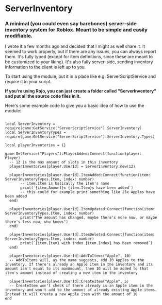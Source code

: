 # ServerInventory
### A minimal (you could even say barebones) server-side inventory system for Roblox. Meant to be simple and easily modifiable.
I wrote it a few months ago and decided that I might as well share it. It seemed to work properly, but if there are any issues, you can always report them.
It's fully typed (except for item definitions, since these are meant to be customized to your liking).
It's also fully server-side, sending inventory information to the client is left up to you.

To start using the module, put it in a place like e.g. ServerScriptService and require it in your script.

**If you're using Rojo, you can just create a folder called "ServerInventory" and put all the source code files in it.**

Here's some example code to give you a basic idea of how to use the module:

```luau

local ServerInventory = require(game:GetService("ServerScriptService").ServerInventory)
local ServerInventoryTypes = require(game:GetService("ServerScriptService").ServerInventory.Types)

local playerInventories = {}

game:GetService("Players").PlayerAdded:Connect(function(player: Player)
  -- 12 is the max amount of slots in this inventory
  playerInventories[player.UserId] = ServerInventory.new(12)

  playerInventories[player.UserId].ItemAdded:Connect(function(item: ServerInventoryTypes.Item, index: number)
       -- item.Item is basically the item's name
       print(`{item.Amount}x {item.Item}s have been added`)
       -- this could for example print something like 25x Apples have been added
  end)

  playerInventories[player.UserId].ItemUpdated:Connect(function(item: ServerInventoryTypes.Item, index: number)
       print("The amount has changed, maybe there's more now, or maybe there's less now, who knows")
  end)

  playerInventories[player.UserId].ItemDeleted:Connect(function(item: ServerInventoryTypes.Item, index: number)
       print(`{item.Item} with index {item.Index} has been removed`)
  end)

  playerInventories[player.UserId]:AddToItems("Apple", 10)
  -- AddToItems will, as the name suggests, add 10 Apples to the Inventory. If there's already an Apple item in the inventory and its amount isn't equal to its maxAmount, then 10 will be added to that item's amount instead of creating a new item in the inventory

  playerInventories[player.UserId]:CreateItem("Apple", 5)
  -- CreateItem won't check if there already is an Apple item in the inventory and won't add to the amount of already existing Apple items. Instead it will create a new Apple item with the amount of 10
end

```
